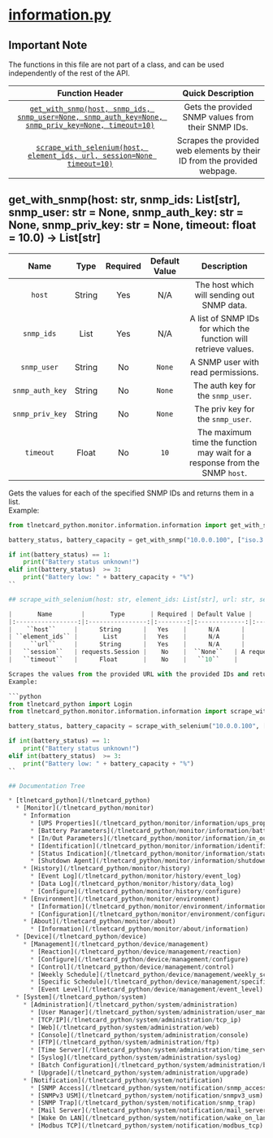# [information.py](information.py)

## Important Note

The functions in this file are not part of a class, and can be used independently of the rest of the API.

|                                                                                                                   Function Header                                                                                                                   |                            Quick Description                             |
|:---------------------------------------------------------------------------------------------------------------------------------------------------------------------------------------------------------------------------------------------------:|:------------------------------------------------------------------------:|
| [``get_with_snmp(host, snmp_ids, snmp_user=None, snmp_auth_key=None, snmp_priv_key=None, timeout=10)``](#get_with_snmphost-str-snmp_ids-liststr-snmp_user-str--none-snmp_auth_key-str--none-snmp_priv_key-str--none-timeout-float--100---liststr) |            Gets the provided SNMP values from their SNMP IDs.            |
|                             [``scrape_with_selenium(host, element_ids, url, session=None timeout=10)``](#scrape_with_seleniumhost-str-element_ids-liststr-url-str-session-session--none-timeout-float--100---liststr)                             | Scrapes the provided web elements by their ID from the provided webpage. |

## get_with_snmp(host: str, snmp_ids: List[str], snmp_user: str = None, snmp_auth_key: str = None, snmp_priv_key: str = None, timeout: float = 10.0) -> List[str]

|        Name         |  Type  | Required | Default Value |                                   Description                                   |
|:-------------------:|:------:|:--------:|:-------------:|:-------------------------------------------------------------------------------:|
|     ``host``      | String |   Yes    |      N/A      |                   The host which will sending out SNMP data.                    |
|   ``snmp_ids``    |  List  |   Yes    |      N/A      |         A list of SNMP IDs for which the function will retrieve values.         |
|   ``snmp_user``   | String |    No    |  ``None``   |                       A SNMP user with read permissions.                        |
| ``snmp_auth_key`` | String |    No    |  ``None``   |                      The auth key for the ``snmp_user``.                      |
| ``snmp_priv_key`` | String |    No    |  ``None``   |                      The priv key for the ``snmp_user``.                      |
|    ``timeout``    | Float  |    No    |   ``10``    | The maximum time the function may wait for a response from the SNMP ``host``. |

Gets the values for each of the specified SNMP IDs and returns them in a list.  
Example:

```python
from tlnetcard_python.monitor.information.information import get_with_snmp

battery_status, battery_capacity = get_with_snmp("10.0.0.100", ["iso.3.6.1.2.1.33.1.2.1", "iso.3.6.1.2.1.33.1.2.4"], "sample_snmp_read_user", "sample_auth_key", "sample_priv_key")

if int(battery_status) == 1:
    print("Battery status unknown!")
elif int(battery_status)  >= 3:
    print("Battery low: " + battery_capacity + "%")
``

## scrape_with_selenium(host: str, element_ids: List[str], url: str, session: Session = None, timeout: float = 10.0) -> List[str]

|       Name        |       Type       | Required | Default Value |                                                Description                                                |
|:-----------------:|:----------------:|:--------:|:-------------:|:---------------------------------------------------------------------------------------------------------:|
|    ``host``     |      String      |   Yes    |      N/A      |                                    The host for the TLNET Supervisor.                                     |
| ``element_ids`` |       List       |   Yes    |      N/A      |                    A list of element IDs for which the function will retrieve values.                     |
|     ``url``     |      String      |   Yes    |      N/A      |                             The URL which Selenium will use to scrape values.                             |
|   ``session``   | requests.Session |    No    |  ``None``   | A requests session. When one is present, all cookies from it will be transferred to the Selenium session. |
|   ``timeout``   |      Float       |    No    |   ``10``    |        The maximum time the function may wait for all requested values to be populated in the URL.        |

Scrapes the values from the provided URL with the provided IDs and returns them in a list.  
Example:

```python
from tlnetcard_python import Login
from tlnetcard_python.monitor.information.information import scrape_with_selenium

battery_status, battery_capacity = scrape_with_selenium("10.0.0.100", ["UPS_BATTSTS", "UPS_BATTLEVEL"], "https://10.0.0.100//en/ups/info_battery.asp", Login("sample_username", "sample_password", "10.0.0.100", reject_invalid_certs=False).get_session())

if int(battery_status) == 1:
    print("Battery status unknown!")
elif int(battery_status)  >= 3:
    print("Battery low: " + battery_capacity + "%")
``

## Documentation Tree

* [tlnetcard_python](/tlnetcard_python)
  * [Monitor](/tlnetcard_python/monitor)
    * Information
      * [UPS Properties](/tlnetcard_python/monitor/information/ups_properties)
      * [Battery Parameters](/tlnetcard_python/monitor/information/battery_parameters)
      * [In/Out Parameters](/tlnetcard_python/monitor/information/in_out_parameters)
      * [Identification](/tlnetcard_python/monitor/information/identification)
      * [Status Indication](/tlnetcard_python/monitor/information/status_indication)
      * [Shutdown Agent](/tlnetcard_python/monitor/information/shutdown_agent)
    * [History](/tlnetcard_python/monitor/history)
      * [Event Log](/tlnetcard_python/monitor/history/event_log)
      * [Data Log](/tlnetcard_python/monitor/history/data_log)
      * [Configure](/tlnetcard_python/monitor/history/configure)
    * [Environment](/tlnetcard_python/monitor/environment)
      * [Information](/tlnetcard_python/monitor/environment/information)
      * [Configuration](/tlnetcard_python/monitor/environment/configuration)
    * [About](/tlnetcard_python/monitor/about)
      * [Information](/tlnetcard_python/monitor/about/information)
  * [Device](/tlnetcard_python/device)
    * [Management](/tlnetcard_python/device/management)
      * [Reaction](/tlnetcard_python/device/management/reaction)
      * [Configure](/tlnetcard_python/device/management/configure)
      * [Control](/tlnetcard_python/device/management/control)
      * [Weekly Schedule](/tlnetcard_python/device/management/weekly_schedule)
      * [Specific Schedule](/tlnetcard_python/device/management/specific_schedule)
      * [Event Level](/tlnetcard_python/device/management/event_level)
  * [System](/tlnetcard_python/system)
    * [Administration](/tlnetcard_python/system/administration)
      * [User Manager](/tlnetcard_python/system/administration/user_manager)
      * [TCP/IP](/tlnetcard_python/system/administration/tcp_ip)
      * [Web](/tlnetcard_python/system/administration/web)
      * [Console](/tlnetcard_python/system/administration/console)
      * [FTP](/tlnetcard_python/system/administration/ftp)
      * [Time Server](/tlnetcard_python/system/administration/time_server)
      * [Syslog](/tlnetcard_python/system/administration/syslog)
      * [Batch Configuration](/tlnetcard_python/system/administration/batch_configuration)
      * [Upgrade](/tlnetcard_python/system/administration/upgrade)
    * [Notification](/tlnetcard_python/system/notification)
      * [SNMP Access](/tlnetcard_python/system/notification/snmp_access)
      * [SNMPv3 USM](/tlnetcard_python/system/notification/snmpv3_usm)
      * [SNMP Trap](/tlnetcard_python/system/notification/snmp_trap)
      * [Mail Server](/tlnetcard_python/system/notification/mail_server)
      * [Wake On LAN](/tlnetcard_python/system/notification/wake_on_lan)
      * [Modbus TCP](/tlnetcard_python/system/notification/modbus_tcp)
